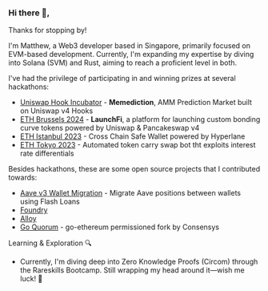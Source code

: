 ### Hi there 👋, 

Thanks for stopping by! 

I'm Matthew, a Web3 developer based in Singapore, primarily focused on EVM-based development. Currently, I'm expanding my expertise by diving into Solana (SVM) and Rust, aiming to reach a proficient level in both.

I've had the privilege of participating in and winning prizes at several hackathons:
- [Uniswap Hook Incubator](https://projects.atrium.academy/Memediction-1035f0444abe81febee1cdec4580782f) - **Memediction**, AMM Prediction Market built on Uniswap v4 Hooks
- [ETH Brussels 2024](https://ethglobal.com/showcase/launchfi-o5iiq) - **LaunchFi**, a platform for launching custom bonding curve tokens powered by Uniswap & Pancakeswap v4
- [ETH Istanbul 2023](https://ethglobal.com/showcase/cross-chain-safe-f5w5g) - Cross Chain Safe Wallet powered by Hyperlane
- [ETH Tokyo 2023](https://ethglobal.com/showcase/interest-carry-trade-arbitrageur-4scrx) - Automated token carry swap bot tht exploits interest rate differentials

Besides hackathons, these are some open source projects that I contributed towards:
- [Aave v3 Wallet Migration](https://github.com/SBIP-Migration/contracts) - Migrate Aave positions between wallets using Flash Loans
- [Foundry](https://github.com/foundry-rs/foundry/pulls?q=is:pr+author:andyrobert3+is:closed) 
- [Alloy](https://github.com/alloy-rs/core/pulls?q=is:pr+author:andyrobert3+is:closed)
- [Go Quorum](https://github.com/Consensys/quorum/pulls/matthew-alexander-partior) - go-ethereum permissioned fork by Consensys

Learning & Exploration 🔍
- Currently, I'm diving deep into Zero Knowledge Proofs (Circom) through the Rareskills Bootcamp. Still wrapping my head around it—wish me luck! 🚀
